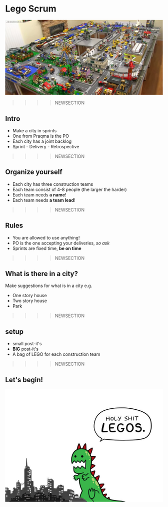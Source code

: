 # Lego Scrum

![](img/lego-city.png)

>>>>NEWSECTION
## Intro

* Make a city in sprints
* One from Praqma is the PO
* Each city has a joint backlog
* Sprint - Delivery - Retrospective

>>>>NEWSECTION
## Organize yourself

* Each city has three construction teams
* Each team consist of 4-8 people (the larger the harder)
* Each team needs **a name**!
* Each team needs **a team lead**!

>>>>NEWSECTION
## Rules

* You are allowed to use anything!
* PO is the one accepting your deliveries, *so ask*
* Sprints are fixed time, **be on time**

>>>>NEWSECTION
## What is there in a city?

Make suggestions for what is in a city e.g.
* One story house
* Two story house
* Park

>>>>NEWSECTION
## setup

* small post-it's
* **BIG** post-it's
* A bag of LEGO for each construction team

>>>>NEWSECTION
## Let's begin!
![](img/lego-godzilla.jpg)
